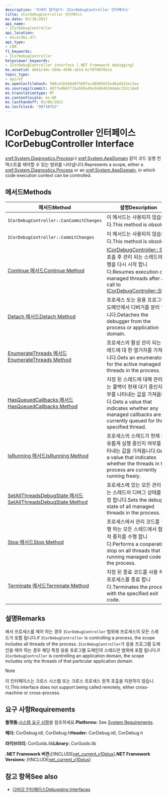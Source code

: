 ```yaml
---
description: '자세히 알아보기: ICorDebugController 인터페이스'
title: ICorDebugController 인터페이스
ms.date: 03/30/2017
api_name:
- ICorDebugController
api_location:
- mscordbi.dll
api_type:
- COM
f1_keywords:
- ICorDebugController
helpviewer_keywords:
- ICorDebugController interface [.NET Framework debugging]
ms.assetid: dbb1c4dc-269a-459b-ab1d-6c70788782ce
topic_type:
- apiref
ms.openlocfilehash: 588c41b5b8d87589facd6085655ed0ad415ec3aa
ms.sourcegitcommit: ddf7edb67715a5b9a45e3dd44536dabc153c1de0
ms.translationtype: MT
ms.contentlocale: ko-KR
ms.lasthandoff: 02/06/2021
ms.locfileid: "99710753"
---
```

# <a name="icordebugcontroller-interface"></a><span data-ttu-id="553f5-103">ICorDebugController 인터페이스</span><span class="sxs-lookup"><span data-stu-id="553f5-103">ICorDebugController Interface</span></span>

<span data-ttu-id="553f5-104"><xref:System.Diagnostics.Process>나 <xref:System.AppDomain> 같이 코드 실행 컨텍스트를 제어할 수 있는 범위를 나타냅니다.</span><span class="sxs-lookup"><span data-stu-id="553f5-104">Represents a scope, either a <xref:System.Diagnostics.Process> or an <xref:System.AppDomain>, in which code execution context can be controlled.</span></span>  
  
## <a name="methods"></a><span data-ttu-id="553f5-105">메서드</span><span class="sxs-lookup"><span data-stu-id="553f5-105">Methods</span></span>  
  
|<span data-ttu-id="553f5-106">메서드</span><span class="sxs-lookup"><span data-stu-id="553f5-106">Method</span></span>|<span data-ttu-id="553f5-107">설명</span><span class="sxs-lookup"><span data-stu-id="553f5-107">Description</span></span>|  
|------------|-----------------|  
|`ICorDebugController::CanCommitChanges`|<span data-ttu-id="553f5-108">이 메서드는 사용되지 않습니다.</span><span class="sxs-lookup"><span data-stu-id="553f5-108">This method is obsolete.</span></span>|  
|`ICorDebugController::CommitChanges`|<span data-ttu-id="553f5-109">이 메서드는 사용되지 않습니다.</span><span class="sxs-lookup"><span data-stu-id="553f5-109">This method is obsolete.</span></span>|  
|[<span data-ttu-id="553f5-110">Continue 메서드</span><span class="sxs-lookup"><span data-stu-id="553f5-110">Continue Method</span></span>](icordebugcontroller-continue-method.md)|<span data-ttu-id="553f5-111">[ICorDebugController:: Stop](icordebugcontroller-stop-method.md)호출 후 관리 되는 스레드의 실행을 다시 시작 합니다.</span><span class="sxs-lookup"><span data-stu-id="553f5-111">Resumes execution of managed threads after a call to [ICorDebugController::Stop](icordebugcontroller-stop-method.md).</span></span>|  
|[<span data-ttu-id="553f5-112">Detach 메서드</span><span class="sxs-lookup"><span data-stu-id="553f5-112">Detach Method</span></span>](icordebugcontroller-detach-method.md)|<span data-ttu-id="553f5-113">프로세스 또는 응용 프로그램 도메인에서 디버거를 분리 합니다.</span><span class="sxs-lookup"><span data-stu-id="553f5-113">Detaches the debugger from the process or application domain.</span></span>|  
|[<span data-ttu-id="553f5-114">EnumerateThreads 메서드</span><span class="sxs-lookup"><span data-stu-id="553f5-114">EnumerateThreads Method</span></span>](icordebugcontroller-enumeratethreads-method.md)|<span data-ttu-id="553f5-115">프로세스의 활성 관리 되는 스레드에 대 한 열거자를 가져옵니다.</span><span class="sxs-lookup"><span data-stu-id="553f5-115">Gets an enumerator for the active managed threads in the process.</span></span>|  
|[<span data-ttu-id="553f5-116">HasQueuedCallbacks 메서드</span><span class="sxs-lookup"><span data-stu-id="553f5-116">HasQueuedCallbacks Method</span></span>](icordebugcontroller-hasqueuedcallbacks-method.md)|<span data-ttu-id="553f5-117">지정 된 스레드에 대해 관리 되는 콜백이 현재 대기 중인지 여부를 나타내는 값을 가져옵니다.</span><span class="sxs-lookup"><span data-stu-id="553f5-117">Gets a value that indicates whether any managed callbacks are currently queued for the specified thread.</span></span>|  
|[<span data-ttu-id="553f5-118">IsRunning 메서드</span><span class="sxs-lookup"><span data-stu-id="553f5-118">IsRunning Method</span></span>](icordebugcontroller-isrunning-method.md)|<span data-ttu-id="553f5-119">프로세스의 스레드가 현재 자유롭게 실행 중인지 여부를 나타내는 값을 가져옵니다.</span><span class="sxs-lookup"><span data-stu-id="553f5-119">Gets a value that indicates whether the threads in the process are currently running freely.</span></span>|  
|[<span data-ttu-id="553f5-120">SetAllThreadsDebugState 메서드</span><span class="sxs-lookup"><span data-stu-id="553f5-120">SetAllThreadsDebugState Method</span></span>](icordebugcontroller-setallthreadsdebugstate-method.md)|<span data-ttu-id="553f5-121">프로세스에 있는 모든 관리 되는 스레드의 디버그 상태를 설정 합니다.</span><span class="sxs-lookup"><span data-stu-id="553f5-121">Sets the debug state of all managed threads in the process.</span></span>|  
|[<span data-ttu-id="553f5-122">Stop 메서드</span><span class="sxs-lookup"><span data-stu-id="553f5-122">Stop Method</span></span>](icordebugcontroller-stop-method.md)|<span data-ttu-id="553f5-123">프로세스에서 관리 코드를 실행 하는 모든 스레드에서 협조적 중지를 수행 합니다.</span><span class="sxs-lookup"><span data-stu-id="553f5-123">Performs a cooperative stop on all threads that are running managed code in the process.</span></span>|  
|[<span data-ttu-id="553f5-124">Terminate 메서드</span><span class="sxs-lookup"><span data-stu-id="553f5-124">Terminate Method</span></span>](icordebugcontroller-terminate-method.md)|<span data-ttu-id="553f5-125">지정 된 종료 코드를 사용 하 여 프로세스를 종료 합니다.</span><span class="sxs-lookup"><span data-stu-id="553f5-125">Terminates the process with the specified exit code.</span></span>|  
  
## <a name="remarks"></a><span data-ttu-id="553f5-126">설명</span><span class="sxs-lookup"><span data-stu-id="553f5-126">Remarks</span></span>  

 <span data-ttu-id="553f5-127">에서 프로세스를 제어 하는 경우 `ICorDebugController` 범위에 프로세스의 모든 스레드가 포함 됩니다.</span><span class="sxs-lookup"><span data-stu-id="553f5-127">If `ICorDebugController` is controlling a process, the scope includes all threads of the process.</span></span> <span data-ttu-id="553f5-128">`ICorDebugController`가 응용 프로그램 도메인을 제어 하는 경우 해당 특정 응용 프로그램 도메인의 스레드만 범위에 포함 됩니다.</span><span class="sxs-lookup"><span data-stu-id="553f5-128">If `ICorDebugController` is controlling an application domain, the scope includes only the threads of that particular application domain.</span></span>  
  
> [!NOTE]
> <span data-ttu-id="553f5-129">이 인터페이스는 크로스 시스템 또는 크로스 프로세스 원격 호출을 지원하지 않습니다.</span><span class="sxs-lookup"><span data-stu-id="553f5-129">This interface does not support being called remotely, either cross-machine or cross-process.</span></span>  
  
## <a name="requirements"></a><span data-ttu-id="553f5-130">요구 사항</span><span class="sxs-lookup"><span data-stu-id="553f5-130">Requirements</span></span>  

 <span data-ttu-id="553f5-131">**플랫폼:**[시스템 요구 사항](../../get-started/system-requirements.md)을 참조하세요.</span><span class="sxs-lookup"><span data-stu-id="553f5-131">**Platforms:** See [System Requirements](../../get-started/system-requirements.md).</span></span>  
  
 <span data-ttu-id="553f5-132">**헤더:** CorDebug.idl, CorDebug.h</span><span class="sxs-lookup"><span data-stu-id="553f5-132">**Header:** CorDebug.idl, CorDebug.h</span></span>  
  
 <span data-ttu-id="553f5-133">**라이브러리:** CorGuids.lib</span><span class="sxs-lookup"><span data-stu-id="553f5-133">**Library:** CorGuids.lib</span></span>  
  
 <span data-ttu-id="553f5-134">**.NET Framework 버전:**[!INCLUDE[net_current_v10plus](../../../../includes/net-current-v10plus-md.md)]</span><span class="sxs-lookup"><span data-stu-id="553f5-134">**.NET Framework Versions:** [!INCLUDE[net_current_v10plus](../../../../includes/net-current-v10plus-md.md)]</span></span>  
  
## <a name="see-also"></a><span data-ttu-id="553f5-135">참고 항목</span><span class="sxs-lookup"><span data-stu-id="553f5-135">See also</span></span>

- [<span data-ttu-id="553f5-136">디버깅 인터페이스</span><span class="sxs-lookup"><span data-stu-id="553f5-136">Debugging Interfaces</span></span>](debugging-interfaces.md)
